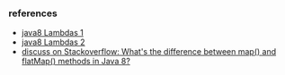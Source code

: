 ### references
- [java8 Lambdas 1](https://www.oracle.com/technical-resources/articles/java/architect-lambdas-part1.html) <br>
- [java8 Lambdas 2](https://www.oracle.com/technical-resources/articles/java/architect-lambdas-part2.html) <br>
- [discuss on Stackoverflow: What's the difference between map() and flatMap() methods in Java 8?](https://stackoverflow.com/questions/30864583/java-8-difference-between-optional-flatmap-and-optional-map)